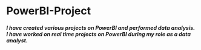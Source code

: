 # PowerBI-Project
##### I have created various projects on PowerBI and performed data analysis. I have worked on real time projects on PowerBI during my role as a data analyst.
